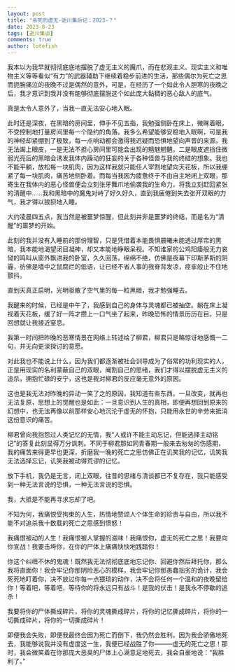 ```yaml
---
layout: post
title: "杀死的虚无-逝川集后记：2023-？"
date: 2023-8-23
tags: [逝川集谈]
comments: true
author: lotefish
---
```


我本以为我早就彻彻底底地摆脱了虚无主义的魔爪，而在悲观主义、现实主义和唯物主义等等看似“有力”的武器辅助下继续着稳步前进的生活，那些偶尔为死亡之思而扼腕痛泣的夜晚不过是偶然的意外，可是，在经历了一个如此令人胆寒的夜晚之后，我才意识到我并没有能够彻底摆脱这个如此庞大黏稠的恶心敌人的底气。

真是太令人意外了，当我一直无法安心地入眠。

此时还是深夜，在黑暗的房间里，伸手不见五指，我勉强侧卧在床上，微眯着眼，不受控制地打量房间里每一个隐约的角落。我多么希望能够安稳地入眠啊，可是我的神经却紧绷到了极致，每一点响动都会激得我迟疑而恐惧地望向声音的来源。我无法阖上眼皮，一是无法不担心房间里可能会出现的魑魅魍魉，二是眼皮遮挡住微弱光亮后的黑暗会诱发我体内躁动的狂妄的关于各种怪兽与我的终结的想象。我也不能平躺，放松每一块肌肉，因为这样我就只能任人宰割地望向天花板，所以我绷紧了每一块肌肉，痛苦地侧卧着。而每当我因为疲惫终于不由自主地闭上双眼，那寄生在我体内的恶心怪兽便会立刻张牙舞爪地偷袭我的生命力，将我立刻赶回紧张的清醒中……我和黑暗中的魔鬼对峙了好久好久，直到我疲倦到失去张开双眼的力气，我才得以狼狈地入睡。

大约凌晨四五点，我当然是被噩梦惊醒，但此刻并非是噩梦的终结，而是名为“清醒”的噩梦的开始。

此刻的我并没有入睡前的那份理智，只是凭借着本能畏惧晨曦未能透过厚帘的黑暗，我本能地渴望闭目凝神，却又本能地睁眼呆视。不知谁家的公鸡阳痿般无力哀恸的鸣叫从窗外飘进我的卧室，久久回荡，绵绵不绝，仿佛是夜幕下印斯茅斯的阴霾，彷佛是墙中之鼠腐烂的低语，让已经不省人事的我脊背发凉，痉挛般止不住地颤抖。

直到天真正启明，光明驱散了空气里的每一粒黑暗，我才勉强睡去。

我醒来的时候，已经是中午了，我感到自己的身体与灵魂都已被抽空。躺在床上凝视着天花板，缓了好一阵才攒上一口气坐了起来，昨晚恐怖的情景历历在目，只是回想就让我接近窒息。

我第一时间把昨晚的恶寒情景在网络上转述给了柳君，柳君只是略惊讶地感慨一二句，并无向更深探讨的意愿。

对此我也不能说上什么，因为我们都逐渐被社会训导成为了俗常的功利现实的人，正是用现实的名利蒙蔽自己的双眼，阉割自己的思绪，我们才得以摆脱虚无主义的追杀，拥抱忙碌的安宁，这也是我对柳君的反应毫无意外的原因。

这也是我无法对昨晚的异动一笑了之的原因，我知道有些东西，一旦改变，就再也无法复原，思想上的觉醒也是如此：一旦意识到人生的真相，即便再想回到原来的幻想中，也无法再像以前那样安心地沉沦于虚无的怀抱，只能用永世的辛劳来抵消这份意识的痛苦。

柳君曾向我抱怨过人类记忆的无情，我“人或许不能主动忘记，但能选择主动铭记”的答复此刻显得万分讽刺。不同于柳君那如同青春期一般来去匆匆的伤感期，我的痛苦来得更早也更深，折磨我一晚的死亡之思仿佛正在讥笑我的记忆，讥笑我无法选择忘记，讥笑我被动得荒谬的记忆。

放下手机，我仍是无言，闭上双眼，往昔的思绪与清谈都已不复存在，我只能感受到一种无法言说的恐惧，一种无法言说的恐惧。

我，大抵是不能再寻求忘却了吧。

不知为何，我痛恨受拘束的人生，热情地赞颂人个体生命的珍贵与自由，所以我不能不对追杀我十数载的死亡之思感到愤怒！

我痛恨被动的人生！我痛恨被人掌握的滋味！我痛恨你，虚无的死亡之思！我要向你宣战！我要击垮你，在你的尸体上痛痛快快地践踏你！

你这个纠缠不休的鬼魂！既然我无法彻彻底底地忘记你、回避你然后拜托你，那么我将直面你！我会牢记你那阴险恶心的模样，我会牢记你那愚蠢拙劣的诡计，我会死死地盯着你，决不放过你每一点猥琐的动作，决不会将任何一个温和的夜晚留给你！等着吧，等着吧，等待你的将永远只有战斗！是我的伏击！是我永不停歇的追杀！

我要将你的尸体撕成碎片，将你的灵魂撕成碎片，将你的记忆撕成碎片，将你的一切撕成碎片，将你的一切撕成碎片！

即便我会失败，即便我最终会因为死亡而倒下，我仍然会胜利，因为我会骄傲地死去，我能够说我并没有虚度这一生，我便已经战胜了你———虚无的死亡之思！那时，我会微笑着在你那庞大恶臭的尸体上心满意足地死去，我会自豪地说：“我胜利了。”